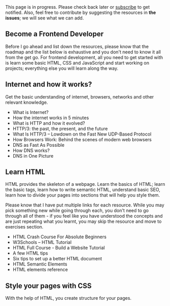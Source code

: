<div class='alert alert-primary' style={{ marginBottom: '-10px'}}>
  This page is in progress. Please check back later or <a href='/signup'>subscribe</a> to get notified. Also, feel free to contribute by suggesting the resources in <strong>the issues</strong>; we will see what we can add.
</div>

## Become a Frontend Developer
Before I go ahead and list down the resources, please know that the roadmap and the list below is exhaustive and you don't need to know it all from the get go. For frontend development, all you need to get started with is learn some basic HTML, CSS and JavaScript and start working on projects; everything else you will learn along the way. 

## Internet and how it works?

Get the basic understanding of internet, browsers, networks and other relevant knowledge. 

* <BadgeLink badgeText='Read' href='/guides/what-is-internet'>What is Internet?</BadgeLink>
* <BadgeLink variant='primary' badgeText='Watch' href='https://www.youtube.com/watch?v=7_LPdttKXPc'>How the internet works in 5 minutes</BadgeLink>
* <BadgeLink badgeText='Read' href='https://kamranahmed.info/blog/2016/08/13/http-in-depth/'>What is HTTP and how it evolved?</BadgeLink>
* <BadgeLink badgeText='Read' href='https://blog.cloudflare.com/http3-the-past-present-and-future/'>HTTP/3: the past, the present, and the future</BadgeLink>
* <BadgeLink badgeText='Read' href='https://kinsta.com/blog/http3/'>What Is HTTP/3 – Lowdown on the Fast New UDP-Based Protocol</BadgeLink>
* <BadgeLink badgeText='Read' href='https://www.html5rocks.com/en/tutorials/internals/howbrowserswork/'>How Browsers Work: Behind the scenes of modern web browsers</BadgeLink>
* <BadgeLink variant='primary' badgeText='Watch' href='https://www.youtube.com/watch?v=Rck3BALhI5c'>DNS as Fast As Possible</BadgeLink>
* <BadgeLink badgeText='Read' href='https://howdns.works/'>How DNS works?</BadgeLink>
* <BadgeLink badgeText='Read' href='/guides/dns-in-one-picture'>DNS in One Picture</BadgeLink>

## Learn HTML
HTML provides the skeleton of a webpage. Learn the basics of HTML; learn the basic tags, learn how to write semantic HTML, understand basic SEO, learn how to divide your pages into sections that will help you style them. 

Please know that I have put multiple links for each resource. While you may pick something new while going through each, you don't need to go through all of them - if you feel like you have understood the concepts and are just repeating what you learnt, you may skip the resource and move to exercises section.
 

* <BadgeLink variant='primary' badgeText='Watch' href='https://www.youtube.com/watch?v=UB1O30fR-EE'>HTML Crash Course For Absolute Beginners</BadgeLink>
* <BadgeLink badgeText='Read' href='https://www.w3schools.com/html/default.asp'>W3Schools – HTML Tutorial</BadgeLink>
* <BadgeLink variant='primary' badgeText='Watch' href='https://www.youtube.com/watch?v=pQN-pnXPaVg'>HTML Full Course - Build a Website Tutorial</BadgeLink>
* <BadgeLink badgeText='Read' href='https://hacks.mozilla.org/2016/08/a-few-html-tips/'>A few HTML tips</BadgeLink>
* <BadgeLink badgeText='Read' href='https://hackernoon.com/six-tips-to-set-up-a-better-html-document-ud1033z3z'>Six tips to set up a better HTML document</BadgeLink>
* <BadgeLink badgeText='Read' href='https://www.w3schools.com/html/html5_semantic_elements.asp'>HTML Semantic Elements</BadgeLink> 
* <BadgeLink badgeText='Read' href='https://developer.mozilla.org/en-US/docs/Web/HTML/Element'>HTML elements reference</BadgeLink> 

## Style your pages with CSS
With the help of HTML, you create structure for your pages.

<br />
<br />
<br />
